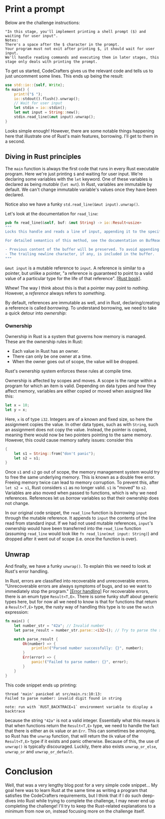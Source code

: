 # Print a prompt

Below are the challenge instructions: 

```
"In this stage, you'll implement printing a shell prompt ($) and waiting for user input".
Notes:
There's a space after the $ character in the prompt.
Your program must not exit after printing $, it should wait for user input.
We'll handle reading commands and executing them in later stages, this stage only deals with printing the prompt.
```

To get us started, CodeCrafters gives us the relevant code and tells us to just uncomment some lines. This ends up being the result:

```rust
use std::io::{self, Write};
fn main() {
    print!("$ ");
    io::stdout().flush().unwrap();
    // Wait for user input
    let stdin = io::stdin();
    let mut input = String::new();
    stdin.read_line(&mut input).unwrap();
}
```

Looks simple enough! However, there are some notable things happening here that illustrate one of Rust's main features, borrowing. I'll get to them in a second.

## Diving in Rust principles

The `main` function is always the first code that runs in every Rust executable program. Here we're just printing `$` and waiting for user input.
We're declaring some variables with the `let` keyword. One of these variables is declared as being *mutable* (`let mut`).
In Rust, variables are immutable by default. We can't change immutable variable's values once they have been declared.

Notice also we have a funky `std.read_line(&mut input).unwrap()`. 

Let's look at the documentation for `read_line`:

```rust
pub fn read_line(&self, buf: &mut String) -> io::Result<usize>
"""
Locks this handle and reads a line of input, appending it to the specified buffer.

For detailed semantics of this method, see the documentation on BufRead::read_line. In particular:

- Previous content of the buffer will be preserved. To avoid appending to the buffer, you need to clear it first.
- The trailing newline character, if any, is included in the buffer.
"""
```

`&mut input` is a mutable reference to `input`. A reference is similar to a pointer,
but unlike a pointer, "a reference is guaranteed to point to a valid value of a particular type for the life of that reference".
[[Rust book]](https://doc.rust-lang.org/book/ch04-02-references-and-borrowing.html#references-and-borrowing).

Whew! The way I think about this is that a pointer may point to *nothing*. However, a *reference* always refers to *something*. 

By default, references are immutable as well, and in Rust, declaring/creating a reference is called *borrowing*. To understand borrowing, we need to take a quick detour 
into *ownership*:

### Ownership

Ownership in Rust is a system that governs how memory is managed. These are the ownership rules in Rust:

- Each value in Rust has an owner.
- There can only be one owner at a time.
- When the owner goes out of scope, the value will be dropped.

Rust's ownership system enforces these rules at compile time.

Ownership is affected by scopes and moves. A scope is the range within a program for which an item is valid. Depending on data types and how they affect memory, variables are either copied or moved when assigned like this:

```rust
let x = 10;
let y = x;
```

Here, `x` is of type `i32`. Integers are of a known and fixed size, so here the assignment copies the value.
In other data types, such as with `String`, such an assignment does not copy the value. Instead, the pointer is copied, meaning there would now be two pointers pointing to the same memory.
However, this could cause memory safety issues: consider this

```rust
{
    let s1 = String::from("don't panic");
    let s2 = s1;
}
```

Once `s1` and `s2` go out of scope, the memory management system would try to free the same underlying memory. This is known as a double free error. Freeing memory twice can lead to memory corruption.
To prevent this, after `let s2 = s1`, Rust considers `s1` as no longer valid. `s1` is "moved" to `s2`. Variables are also moved when passed to functions, which is why we need references. References let us *borrow* variables so that their ownership does not change.

In our original code snippet, the `read_line` function is *borrowing* `input` through the mutable reference. It appends to `input` the contents of the line read from standard input.
If we had not used mutable references, `input`'s ownership would have been transferred into the `read_line` function (assuming `read_line` would look like `fn read_line(mut input: String)`) and dropped after it went out of scope (i.e. once the function is over).

## Unwrap

And finally, we have a funky `unwrap()`. To explain this we need to look at Rust's error handling.

In Rust, errors are classified into recoverable and unrecoverable errors. 
"Unrecoverable errors are always symptoms of bugs, and so we want to immediately stop the program." [[Error handling]](https://doc.rust-lang.org/book/ch09-00-error-handling.html)
For recoverable errors, there is an enum type `Result<T,E>`. There is some funky stuff about generic types here, but for now all we need to know is that for functions that return a `Result<T,E>` type,
the rusty way of handling this type is to use the `match` expression:

```rust
fn main() {
    let number_str = "42a"; // Invalid number
    let parse_result = number_str.parse::<i32>(); // Try to parse the string as an integer

    match parse_result {
        Ok(number) => {
            println!("Parsed number successfully: {}", number);
        }
        Err(error) => {
            panic!("Failed to parse number: {}", error);
        }
    }
}
```

This code snippet ends up printing:

```
thread 'main' panicked at src/main.rs:10:13:
Failed to parse number: invalid digit found in string

note: run with `RUST_BACKTRACE=1` environment variable to display a backtrace
``` 

because the string `"42a"` is not a valid integer. Essentially what this means is that when functions return the `Result<T,E>` type, we need to handle the fact that there is either an `Ok` value or an `Err`. 
This can sometimes be annoying, so Rust has the `unwrap` function, that will return the `Ok` value of the `Result<T,E>` type if it exists and panic otherwise. Because of this, the use of `unwrap()` is typically discouraged.
Luckily, there also exists `unwrap_or_else`, `unwrap_or` and `unwrap_or_default`.

# Conclusion

Well, that was a very lengthy blog post for a very simple code snippet... 
My goal here was to learn Rust at the same time as writing a program that satisfies the CodeCrafters requirements, but I think that if I do such deep-dives into Rust while 
trying to complete the challenge, I may never end up completing the challenge! I'll try to keep the Rust-related explanations to a minimum from now on, instead focusing more on the challenge itself.
